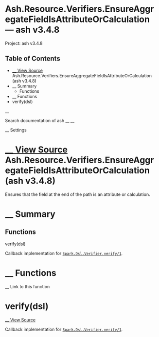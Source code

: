 # Ash.Resource.Verifiers.EnsureAggregateFieldIsAttributeOrCalculation — ash v3.4.8

Project: ash v3.4.8

## Table of Contents

- [ __ View Source ](external_link) Ash.Resource.Verifiers.EnsureAggregateFieldIsAttributeOrCalculation (ash v3.4.8)
- __ Summary
  - Functions
- __ Functions
- verify(dsl)

__

Search documentation of ash __ __

__ Settings

#  [ __ View Source ](external_link) Ash.Resource.Verifiers.EnsureAggregateFieldIsAttributeOrCalculation (ash v3.4.8)

Ensures that the field at the end of the path is an attribute or calculation.

#  __ Summary

##  Functions

verify(dsl)

Callback implementation for [`Spark.Dsl.Verifier.verify/1`](external_link).

#  __ Functions

__ Link to this function

# verify(dsl)

[ __ View Source ](external_link)

Callback implementation for [`Spark.Dsl.Verifier.verify/1`](external_link).
